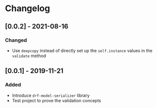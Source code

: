 # Changelog

## [0.0.2] - 2021-08-16
### Changed
- Use `deepcopy` instead of directly set up the `self.instance` values in the `validate` method


## [0.0.1] - 2019-11-21
### Added
- Introduce `drf-model-serializer` library
- Test project to prove the validation concepts
